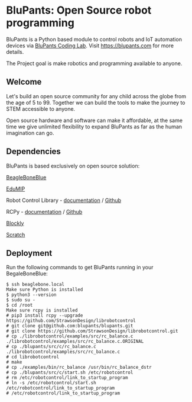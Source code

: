 # BluPants: Open Source robot programming

BluPants is a Python based module to control robots and IoT automation devices via [BluPants Coding Lab](https://blupants.org). Visit https://blupants.com for more details.

The Project goal is make robotics and programming available to anyone. 

## Welcome
Let's build an open source community for any child across the globe from the age of 5 to 99.
Together we can build the tools to make the journey to STEM accessible to anyone.

Open source hardware and software can make it affordable, at the same time we give unlimited flexibility to expand BluPants as far as the human imagination can go.


## Dependencies
BluPants is based exclusively on open source solution:

[BeagleBoneBlue](https://beagleboard.org/blue)

[EduMIP](https://beagleboard.org/p/edumip/edumip-13a29c)

Robot Control Library - [documentation](http://strawsondesign.com/docs/librobotcontrol/) / [Github](https://github.com/StrawsonDesign/librobotcontrol)

RCPy - [documentation](https://guitar.ucsd.edu/rcpy/html/index.html) / [Github](https://github.com/mcdeoliveira/rcpy)

[Blockly](https://developers.google.com/blockly/)

[Scratch](https://scratch.mit.edu)


## Deployment
Run the following commands to get BluPants running in your BegaleBoneBlue:

    $ ssh beaglebone.local
    Make sure Python is installed
    $ python3 --version
    $ sudo su -
    $ cd /root
    Make sure rcpy is installed
    # pip3 install rcpy --upgrade
    https://github.com/StrawsonDesign/librobotcontrol
    # git clone git@github.com:blupants/blupants.git
    # git clone https://github.com/StrawsonDesign/librobotcontrol.git
    # cp ./librobotcontrol/examples/src/rc_balance.c ./librobotcontrol/examples/src/rc_balance.c.ORIGINAL
    # cp ./blupants/src/c/rc_balance.c ./librobotcontrol/examples/src/rc_balance.c
    # cd librobotcontrol
    # make
    # cp ./examples/bin/rc_balance /usr/bin/rc_balance_dstr
    # cp ./blupants/src/c/start.sh /etc/robotcontrol
    # rm /etc/robotcontrol/link_to_startup_program
    # ln -s /etc/robotcontrol/start.sh /etc/robotcontrol/link_to_startup_program
    # /etc/robotcontrol/link_to_startup_program
    
